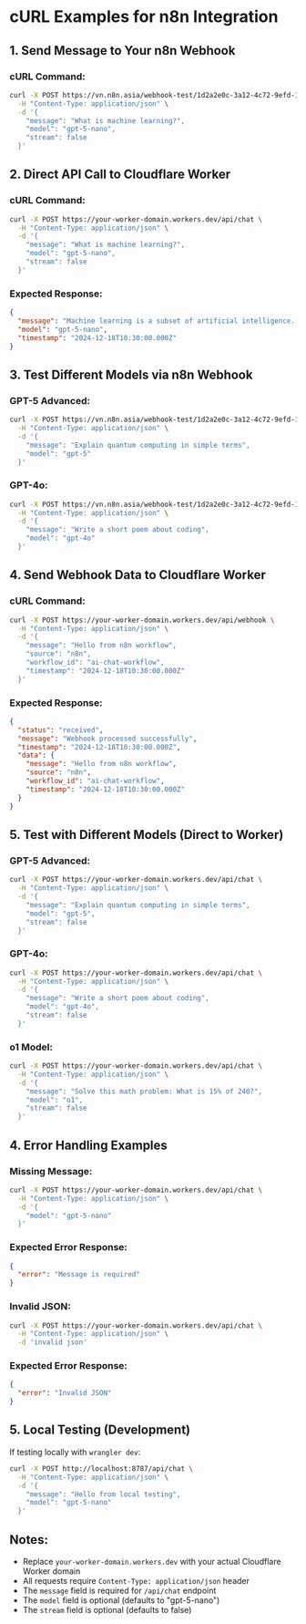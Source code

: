 # cURL Examples for n8n Integration

## 1. Send Message to Your n8n Webhook

### cURL Command:
```bash
curl -X POST https://vn.n8n.asia/webhook-test/1d2a2e0c-3a12-4c72-9efd-174d67247e1a \
  -H "Content-Type: application/json" \
  -d '{
    "message": "What is machine learning?",
    "model": "gpt-5-nano",
    "stream": false
  }'
```

## 2. Direct API Call to Cloudflare Worker

### cURL Command:
```bash
curl -X POST https://your-worker-domain.workers.dev/api/chat \
  -H "Content-Type: application/json" \
  -d '{
    "message": "What is machine learning?",
    "model": "gpt-5-nano",
    "stream": false
  }'
```

### Expected Response:
```json
{
  "message": "Machine learning is a subset of artificial intelligence...",
  "model": "gpt-5-nano",
  "timestamp": "2024-12-18T10:30:00.000Z"
}
```

## 3. Test Different Models via n8n Webhook

### GPT-5 Advanced:
```bash
curl -X POST https://vn.n8n.asia/webhook-test/1d2a2e0c-3a12-4c72-9efd-174d67247e1a \
  -H "Content-Type: application/json" \
  -d '{
    "message": "Explain quantum computing in simple terms",
    "model": "gpt-5"
  }'
```

### GPT-4o:
```bash
curl -X POST https://vn.n8n.asia/webhook-test/1d2a2e0c-3a12-4c72-9efd-174d67247e1a \
  -H "Content-Type: application/json" \
  -d '{
    "message": "Write a short poem about coding",
    "model": "gpt-4o"
  }'
```

## 4. Send Webhook Data to Cloudflare Worker

### cURL Command:
```bash
curl -X POST https://your-worker-domain.workers.dev/api/webhook \
  -H "Content-Type: application/json" \
  -d '{
    "message": "Hello from n8n workflow",
    "source": "n8n",
    "workflow_id": "ai-chat-workflow",
    "timestamp": "2024-12-18T10:30:00.000Z"
  }'
```

### Expected Response:
```json
{
  "status": "received",
  "message": "Webhook processed successfully",
  "timestamp": "2024-12-18T10:30:00.000Z",
  "data": {
    "message": "Hello from n8n workflow",
    "source": "n8n",
    "workflow_id": "ai-chat-workflow",
    "timestamp": "2024-12-18T10:30:00.000Z"
  }
}
```

## 5. Test with Different Models (Direct to Worker)

### GPT-5 Advanced:
```bash
curl -X POST https://your-worker-domain.workers.dev/api/chat \
  -H "Content-Type: application/json" \
  -d '{
    "message": "Explain quantum computing in simple terms",
    "model": "gpt-5",
    "stream": false
  }'
```

### GPT-4o:
```bash
curl -X POST https://your-worker-domain.workers.dev/api/chat \
  -H "Content-Type: application/json" \
  -d '{
    "message": "Write a short poem about coding",
    "model": "gpt-4o",
    "stream": false
  }'
```

### o1 Model:
```bash
curl -X POST https://your-worker-domain.workers.dev/api/chat \
  -H "Content-Type: application/json" \
  -d '{
    "message": "Solve this math problem: What is 15% of 240?",
    "model": "o1",
    "stream": false
  }'
```

## 4. Error Handling Examples

### Missing Message:
```bash
curl -X POST https://your-worker-domain.workers.dev/api/chat \
  -H "Content-Type: application/json" \
  -d '{
    "model": "gpt-5-nano"
  }'
```

### Expected Error Response:
```json
{
  "error": "Message is required"
}
```

### Invalid JSON:
```bash
curl -X POST https://your-worker-domain.workers.dev/api/chat \
  -H "Content-Type: application/json" \
  -d 'invalid json'
```

### Expected Error Response:
```json
{
  "error": "Invalid JSON"
}
```

## 5. Local Testing (Development)

If testing locally with `wrangler dev`:

```bash
curl -X POST http://localhost:8787/api/chat \
  -H "Content-Type: application/json" \
  -d '{
    "message": "Hello from local testing",
    "model": "gpt-5-nano"
  }'
```

## Notes:
- Replace `your-worker-domain.workers.dev` with your actual Cloudflare Worker domain
- All requests require `Content-Type: application/json` header
- The `message` field is required for `/api/chat` endpoint
- The `model` field is optional (defaults to "gpt-5-nano")
- The `stream` field is optional (defaults to false)

